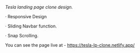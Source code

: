 *Tesla landing page clone design.*

· Responsive Design

· Sliding Navbar function.

· Snap Scrolling.

You can see the page live at - https://tesla-lp-clone.netlify.app/
